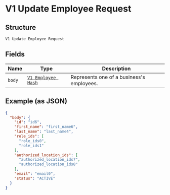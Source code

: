 
# V1 Update Employee Request

## Structure

`V1 Update Employee Request`

## Fields

| Name | Type | Description |
|  --- | --- | --- |
| `body` | [`V1 Employee Hash`](/doc/models/v1-employee.md) | Represents one of a business's employees. |

## Example (as JSON)

```json
{
  "body": {
    "id": "id6",
    "first_name": "first_name6",
    "last_name": "last_name4",
    "role_ids": [
      "role_ids0",
      "role_ids1"
    ],
    "authorized_location_ids": [
      "authorized_location_ids7",
      "authorized_location_ids8"
    ],
    "email": "email0",
    "status": "ACTIVE"
  }
}
```

